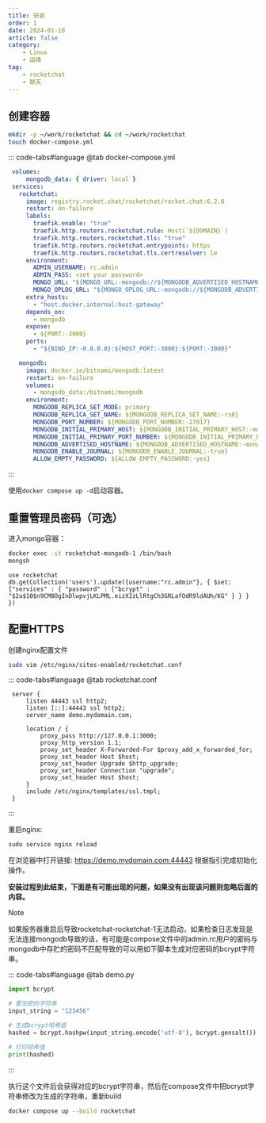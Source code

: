 ```yaml
---
title: 安装
order: 1
date: 2024-01-18
article: false
category:
    - Linux
    - 运维
tag:
    - rocketchat
    - 聊天
---
```


## 创建容器

```bash
mkdir -p ~/work/rocketchat && cd ~/work/rocketchat
touch docker-compose.yml
```

::: code-tabs#language
@tab docker-compose.yml

```yaml
 volumes:
     mongodb_data: { driver: local }
 services:
   rocketchat:
     image: registry.rocket.chat/rocketchat/rocket.chat:6.2.0
     restart: on-failure
     labels:
       traefik.enable: "true"
       traefik.http.routers.rocketchat.rule: Host(`${DOMAIN}`)
       traefik.http.routers.rocketchat.tls: "true"
       traefik.http.routers.rocketchat.entrypoints: https
       traefik.http.routers.rocketchat.tls.certresolver: le
     environment:
       ADMIN_USERNAME: rc.admin
       ADMIN_PASS: <set your password>
       MONGO_URL: "${MONGO_URL:-mongodb://${MONGODB_ADVERTISED_HOSTNAME:-mongodb}:${MONGODB_INITIAL_PRIMARY_PORT_NUMBER:-27017}/${MONGODB_DATABASE:-rocketchat}?replicaSet=${MONGODB_REPLICA_SET_NAME:-rs0}}"
       MONGO_OPLOG_URL: "${MONGO_OPLOG_URL:-mongodb://${MONGODB_ADVERTISED_HOSTNAME:-mongodb}:${MONGODB_INITIAL_PRIMARY_PORT_NUMBER:-27017}/local?replicaSet=${MONGODB_REPLICA_SET_NAME:-rs0}}"
     extra_hosts:
       - "host.docker.internal:host-gateway"
     depends_on:
       - mongodb
     expose:
       - ${PORT:-3000}
     ports:
       - "${BIND_IP:-0.0.0.0}:${HOST_PORT:-3000}:${PORT:-3000}"

   mongodb:
     image: docker.io/bitnami/mongodb:latest
     restart: on-failure
     volumes:
       - mongodb_data:/bitnami/mongodb
     environment:
       MONGODB_REPLICA_SET_MODE: primary
       MONGODB_REPLICA_SET_NAME: ${MONGODB_REPLICA_SET_NAME:-rs0}
       MONGODB_PORT_NUMBER: ${MONGODB_PORT_NUMBER:-27017}
       MONGODB_INITIAL_PRIMARY_HOST: ${MONGODB_INITIAL_PRIMARY_HOST:-mongodb}
       MONGODB_INITIAL_PRIMARY_PORT_NUMBER: ${MONGODB_INITIAL_PRIMARY_PORT_NUMBER:-27017}
       MONGODB_ADVERTISED_HOSTNAME: ${MONGODB_ADVERTISED_HOSTNAME:-mongodb}
       MONGODB_ENABLE_JOURNAL: ${MONGODB_ENABLE_JOURNAL:-true}
       ALLOW_EMPTY_PASSWORD: ${ALLOW_EMPTY_PASSWORD:-yes}
```

:::

使用`docker compose up -d`启动容器。

## 重置管理员密码（可选）

进入mongo容器：

```bash
docker exec -it rocketchat-mongodb-1 /bin/bash
mongsh
```

```mongodb
use rocketchat
db.getCollection('users').update({username:"rc.admin"}, { $set: {"services" : { "password" : {"bcrypt" : "$2a$10$n9CM8OgInDlwpvjLKLPML.eizXIzLlRtgCh3GRLafOdR9ldAUh/KG" } } } })
```

## 配置HTTPS

创建nginx配置文件

```bash
sudo vim /etc/nginx/sites-enabled/rocketchat.conf
```

::: code-tabs#language
@tab rocketchat.conf

```nginx
 server {
     listen 44443 ssl http2;
     listen [::]:44443 ssl http2;
     server_name demo.mydomain.com;

     location / {
         proxy_pass http://127.0.0.1:3000;
         proxy_http_version 1.1;  
         proxy_set_header X-Forwarded-For $proxy_add_x_forwarded_for;
         proxy_set_header Host $host; 
         proxy_set_header Upgrade $http_upgrade;
         proxy_set_header Connection "upgrade";
         proxy_set_header Host $host;
     }
     include /etc/nginx/templates/ssl.tmpl;
 }
```

:::

重启nginx:

```shell
sudo service nginx reload
```

在浏览器中打开链接: <https://demo.mydomain.com:44443> 根据指引完成初始化操作。

**安装过程到此结束，下面是有可能出现的问题，如果没有出现该问题则忽略后面的内容。**

>[!note]
> 如果服务器重启后导致rocketchat-rocketchat-1无法启动，如果检查日志发现是无法连接mongodb导致的话，有可能是compose文件中的admin.rc用户的密码与mongodb中存贮的密码不匹配导致的可以用如下脚本生成对应密码的bcrypt字符串。

::: code-tabs#language
@tab demo.py

```python
import bcrypt

# 要加密的字符串
input_string = "123456"

# 生成bcrypt哈希值
hashed = bcrypt.hashpw(input_string.encode('utf-8'), bcrypt.gensalt())

# 打印哈希值
print(hashed)
```

:::

执行这个文件后会获得对应的bcrypt字符串，然后在compose文件中把bcrypt字符串修改为生成的字符串，重新build

```bash
docker compose up --build rocketchat
```
